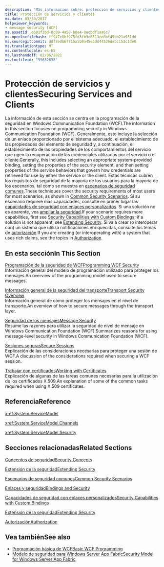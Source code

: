 ```yaml
---
description: 'Más información sobre: protección de servicios y clientes'
title: Protección de servicios y clientes
ms.date: 03/30/2017
helpviewer_keywords:
- message security [WCF]
ms.assetid: e681f3bd-0c09-4a58-b0e4-0ecbdf1aa6c7
ms.openlocfilehash: ff947e8bf975fd3fb3c6513ee0bf49bb21a951dd
ms.sourcegitcommit: ddf7edb67715a5b9a45e3dd44536dabc153c1de0
ms.translationtype: MT
ms.contentlocale: es-ES
ms.lasthandoff: 02/06/2021
ms.locfileid: "99632638"
---
```

# <a name="securing-services-and-clients"></a><span data-ttu-id="eac26-103">Protección de servicios y clientes</span><span class="sxs-lookup"><span data-stu-id="eac26-103">Securing Services and Clients</span></span>

<span data-ttu-id="eac26-104">La información de esta sección se centra en la programación de la seguridad en Windows Communication Foundation (WCF).</span><span class="sxs-lookup"><span data-stu-id="eac26-104">The information in this section focuses on programming security in Windows Communication Foundation (WCF).</span></span> <span data-ttu-id="eac26-105">Generalmente, esto incluye la selección de un enlace proporcionado por el sistema adecuado, el establecimiento de las propiedades del elemento de seguridad y, a continuación, el establecimiento de las propiedades de los comportamientos del servicio que rigen la recuperación de las credenciales utilizadas por el servicio o el cliente.</span><span class="sxs-lookup"><span data-stu-id="eac26-105">Generally, this includes selecting an appropriate system-provided binding, setting the properties of the security element, and then setting properties of the service behaviors that govern how credentials are retrieved for use by either the service or the client.</span></span> <span data-ttu-id="eac26-106">Estas técnicas cubren los requisitos de seguridad de la mayoría de los usuarios para la mayoría de los escenarios, tal como se muestra en [escenarios de seguridad comunes](common-security-scenarios.md).</span><span class="sxs-lookup"><span data-stu-id="eac26-106">These techniques cover the security requirements of most users for most scenarios, as shown in [Common Security Scenarios](common-security-scenarios.md).</span></span> <span data-ttu-id="eac26-107">Si su escenario requiere más capacidades, consulte en primer lugar las [capacidades de seguridad con enlaces personalizados](security-capabilities-with-custom-bindings.md). Si una solución no es aparente, vea [ampliar la seguridad](../extending/extending-security.md).</span><span class="sxs-lookup"><span data-stu-id="eac26-107">If your scenario requires more capabilities, first see [Security Capabilities with Custom Bindings](security-capabilities-with-custom-bindings.md); if a solution is not apparent, see [Extending Security](../extending/extending-security.md).</span></span> <span data-ttu-id="eac26-108">Si va a crear (o interoperar con) un sistema que utiliza notificaciones enriquecidas, consulte los temas de [autorización](authorization-in-wcf.md).</span><span class="sxs-lookup"><span data-stu-id="eac26-108">If you are creating (or interoperating with) a system that uses rich claims, see the topics in [Authorization](authorization-in-wcf.md).</span></span>  
  
## <a name="in-this-section"></a><span data-ttu-id="eac26-109">En esta sección</span><span class="sxs-lookup"><span data-stu-id="eac26-109">In This Section</span></span>  

 [<span data-ttu-id="eac26-110">Programación de la seguridad de WCF</span><span class="sxs-lookup"><span data-stu-id="eac26-110">Programming WCF Security</span></span>](programming-wcf-security.md)  
 <span data-ttu-id="eac26-111">Información general del modelo de programación utilizado para proteger los mensajes.</span><span class="sxs-lookup"><span data-stu-id="eac26-111">An overview of the programming model used to secure messages.</span></span>  
  
 [<span data-ttu-id="eac26-112">Información general de la seguridad del transporte</span><span class="sxs-lookup"><span data-stu-id="eac26-112">Transport Security Overview</span></span>](transport-security-overview.md)  
 <span data-ttu-id="eac26-113">Información general de cómo proteger los mensajes en el nivel de transporte.</span><span class="sxs-lookup"><span data-stu-id="eac26-113">An overview of how to secure messages through the transport layer.</span></span>  
  
 [<span data-ttu-id="eac26-114">Seguridad de los mensajes</span><span class="sxs-lookup"><span data-stu-id="eac26-114">Message Security</span></span>](message-security-in-wcf.md)  
 <span data-ttu-id="eac26-115">Resume las razones para utilizar la seguridad de nivel de mensaje en Windows Communication Foundation (WCF).</span><span class="sxs-lookup"><span data-stu-id="eac26-115">Summarizes reasons for using message-level security in Windows Communication Foundation (WCF).</span></span>  
  
 [<span data-ttu-id="eac26-116">Sesiones seguras</span><span class="sxs-lookup"><span data-stu-id="eac26-116">Secure Sessions</span></span>](secure-sessions.md)  
 <span data-ttu-id="eac26-117">Explicación de las consideraciones necesarias para proteger una sesión de WCF.</span><span class="sxs-lookup"><span data-stu-id="eac26-117">A discussion of the considerations required when securing a WCF session.</span></span>  
  
 [<span data-ttu-id="eac26-118">Trabajar con certificados</span><span class="sxs-lookup"><span data-stu-id="eac26-118">Working with Certificates</span></span>](working-with-certificates.md)  
 <span data-ttu-id="eac26-119">Explicación de algunas de las tareas comunes necesarias para la utilización de los certificados X.509.</span><span class="sxs-lookup"><span data-stu-id="eac26-119">An explanation of some of the common tasks required when using X.509 certificates.</span></span>  
  
## <a name="reference"></a><span data-ttu-id="eac26-120">Referencia</span><span class="sxs-lookup"><span data-stu-id="eac26-120">Reference</span></span>  

 <xref:System.ServiceModel>  
  
 <xref:System.ServiceModel.Channels>  
  
 <xref:System.ServiceModel.Security>  
  
## <a name="related-sections"></a><span data-ttu-id="eac26-121">Secciones relacionadas</span><span class="sxs-lookup"><span data-stu-id="eac26-121">Related Sections</span></span>  

 [<span data-ttu-id="eac26-122">Conceptos de seguridad</span><span class="sxs-lookup"><span data-stu-id="eac26-122">Security Concepts</span></span>](security-concepts.md)  
  
 [<span data-ttu-id="eac26-123">Extensión de la seguridad</span><span class="sxs-lookup"><span data-stu-id="eac26-123">Extending Security</span></span>](../extending/extending-security.md)  
  
 [<span data-ttu-id="eac26-124">Escenarios de seguridad comunes</span><span class="sxs-lookup"><span data-stu-id="eac26-124">Common Security Scenarios</span></span>](common-security-scenarios.md)  
  
 [<span data-ttu-id="eac26-125">Enlaces y seguridad</span><span class="sxs-lookup"><span data-stu-id="eac26-125">Bindings and Security</span></span>](bindings-and-security.md)  
  
 [<span data-ttu-id="eac26-126">Capacidades de seguridad con enlaces personalizados</span><span class="sxs-lookup"><span data-stu-id="eac26-126">Security Capabilities with Custom Bindings</span></span>](security-capabilities-with-custom-bindings.md)  
  
 [<span data-ttu-id="eac26-127">Extensión de la seguridad</span><span class="sxs-lookup"><span data-stu-id="eac26-127">Extending Security</span></span>](../extending/extending-security.md)  
  
 [<span data-ttu-id="eac26-128">Autorización</span><span class="sxs-lookup"><span data-stu-id="eac26-128">Authorization</span></span>](authorization-in-wcf.md)  
  
## <a name="see-also"></a><span data-ttu-id="eac26-129">Vea también</span><span class="sxs-lookup"><span data-stu-id="eac26-129">See also</span></span>

- [<span data-ttu-id="eac26-130">Programación básica de WCF</span><span class="sxs-lookup"><span data-stu-id="eac26-130">Basic WCF Programming</span></span>](../basic-wcf-programming.md)
- <span data-ttu-id="eac26-131">[Modelo de seguridad para Windows Server App Fabric](/previous-versions/appfabric/ee677202(v=azure.10))</span><span class="sxs-lookup"><span data-stu-id="eac26-131">[Security Model for Windows Server App Fabric](/previous-versions/appfabric/ee677202(v=azure.10))</span></span>
